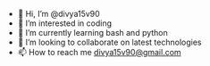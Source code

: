 - 👋 Hi, I’m @divya15v90
- 👀 I’m interested in coding
- 🌱 I’m currently learning bash and python
- 💞️ I’m looking to collaborate on latest technologies
- 📫 How to reach me divya15v90@gmail.com

<!---
divya15v90/divya15v90 is a ✨ special ✨ repository because its `README.md` (this file) appears on your GitHub profile.
You can click the Preview link to take a look at your changes.
--->
